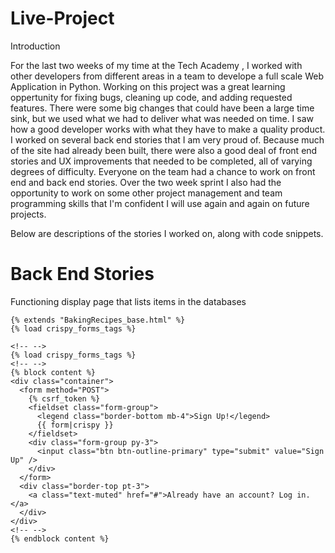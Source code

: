 # Live-Project
Introduction


For the last two weeks of my time at the Tech Academy , I worked with other developers from different areas in a team to develope a full scale Web Application in Python. Working on this project was a great learning oppertunity for fixing bugs, cleaning up code, and adding requested features. There were some big changes that could have been a large time sink, but we used what we had to deliver what was needed on time. I saw how a good developer works with what they have to make a quality product. I worked on several back end stories that I am very proud of. Because much of the site had already been built, there were also a good deal of front end stories and UX improvements that needed to be completed, all of varying degrees of difficulty. Everyone on the team had a chance to work on front end and back end stories. Over the two week sprint I also had the opportunity to work on some other project management and team programming skills that I'm confident I will use again and again on future projects.

Below are descriptions of the stories I worked on, along with code snippets.


# Back End Stories

Functioning display page that lists items in the databases
```
{% extends "BakingRecipes_base.html" %}
{% load crispy_forms_tags %}

<!-- -->
{% load crispy_forms_tags %}
<!-- -->
{% block content %}
<div class="container">
  <form method="POST">
    {% csrf_token %}
    <fieldset class="form-group">
      <legend class="border-bottom mb-4">Sign Up!</legend>
      {{ form|crispy }}
    </fieldset>
    <div class="form-group py-3">
      <input class="btn btn-outline-primary" type="submit" value="Sign Up" />
    </div>
  </form>
  <div class="border-top pt-3">
    <a class="text-muted" href="#">Already have an account? Log in.</a>
  </div>
</div>
<!-- -->
{% endblock content %}


```
